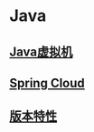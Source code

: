 # Java

## [Java虚拟机](/modules/java/jvm/index.md)

## [Spring Cloud](/modules/java/springcloud/index.md)

## [版本特性](/modules/java/versionfeatures/index.md)

